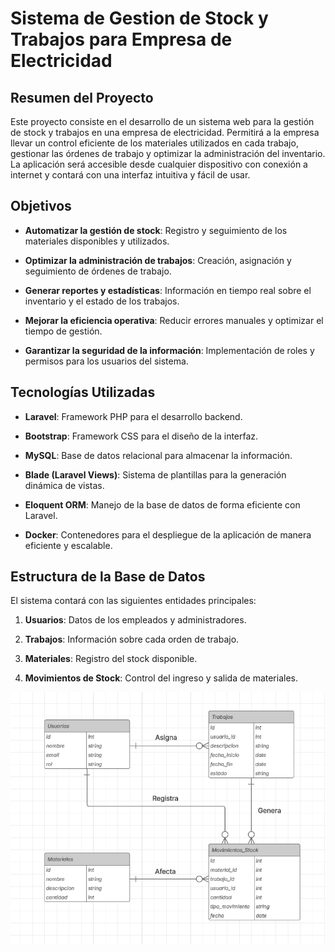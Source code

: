 
Sistema de Gestion de Stock y Trabajos para Empresa de Electricidad
===================================================================

Resumen del Proyecto
--------------------

Este proyecto consiste en el desarrollo de un sistema web para la gestión de stock y trabajos en una empresa de electricidad. Permitirá a la empresa llevar un control eficiente de los materiales utilizados en cada trabajo, gestionar las órdenes de trabajo y optimizar la administración del inventario. La aplicación será accesible desde cualquier dispositivo con conexión a internet y contará con una interfaz intuitiva y fácil de usar.

Objetivos
---------

*   **Automatizar la gestión de stock**: Registro y seguimiento de los materiales disponibles y utilizados.
    
*   **Optimizar la administración de trabajos**: Creación, asignación y seguimiento de órdenes de trabajo.
    
*   **Generar reportes y estadísticas**: Información en tiempo real sobre el inventario y el estado de los trabajos.
    
*   **Mejorar la eficiencia operativa**: Reducir errores manuales y optimizar el tiempo de gestión.
    
*   **Garantizar la seguridad de la información**: Implementación de roles y permisos para los usuarios del sistema.
    

Tecnologías Utilizadas
----------------------

*   **Laravel**: Framework PHP para el desarrollo backend.
    
*   **Bootstrap**: Framework CSS para el diseño de la interfaz.
    
*   **MySQL**: Base de datos relacional para almacenar la información.
    
*   **Blade (Laravel Views)**: Sistema de plantillas para la generación dinámica de vistas.
    
*   **Eloquent ORM**: Manejo de la base de datos de forma eficiente con Laravel.

*   **Docker**: Contenedores para el despliegue de la aplicación de manera eficiente y escalable.
    

Estructura de la Base de Datos
------------------------------

El sistema contará con las siguientes entidades principales:

1.  **Usuarios**: Datos de los empleados y administradores.
    
2.  **Trabajos**: Información sobre cada orden de trabajo.
    
3.  **Materiales**: Registro del stock disponible.
    
4.  **Movimientos de Stock**: Control del ingreso y salida de materiales.

![Diagrama ER](https://github.com/Francesc-Barbon/Proyecto_Final_FBC_DAW/blob/main/imagenes/modelo_ER.png?raw=true)

